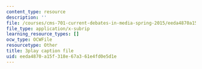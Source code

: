 ```yaml
---
content_type: resource
description: ''
file: /courses/cms-701-current-debates-in-media-spring-2015/eeda4870a15f318e67a361e4fd0e5d1e_oCk2LZwRU0s.srt
file_type: application/x-subrip
learning_resource_types: []
ocw_type: OCWFile
resourcetype: Other
title: 3play caption file
uid: eeda4870-a15f-318e-67a3-61e4fd0e5d1e
---
```

